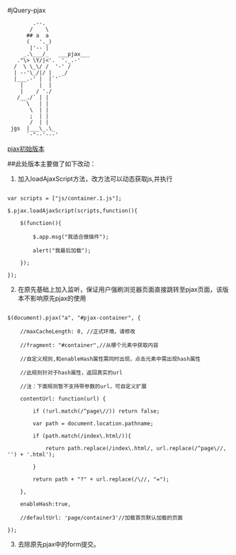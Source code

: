 #jQuery-pjax

            .--.
           /    \
          ## a  a
          (   '._)
           |'-- |
         _.\___/_   ___pjax___
       ."\> \Y/|<'.  '._.-'
      /  \ \_\/ /  '-' /
      | --'\_/|/ |   _/
      |___.-' |  |`'`
        |     |  |
        |    / './
       /__./` | |
          \   | |
           \  | |
           ;  | |
           /  | |
     jgs  |___\_.\_
          `-"--'---'
          
[pjax初始版本](https://github.com/defunkt/jquery-pjax)


##此处版本主要做了如下改动：


1. 加入loadAjaxScript方法，改方法可以动态获取js,并执行
```

var scripts = ["js/container.1.js"];

$.pjax.loadAjaxScript(scripts,function(){

	$(function(){
	
		$.app.msg("我适合做插件");
		
		alert("我最后加载");
		
	});
	
});

```

2. 在原先基础上加入监听，保证用户强刷浏览器页面直接跳转至pjax页面，该版本不影响原先pjax的使用

```

$(document).pjax("a", "#pjax-container", {

	//maxCacheLength: 0, //正式环境，请修改
	
	//fragment: "#container",//从哪个元素中获取内容
	
	//自定义规则,和enableHash属性需同时出现，点击元素中需出现hash属性
	
	//此规则针对于hash属性，返回真实的url
	
	//注：下面规则暂不支持带参数的url，可自定义扩展
	
	contentUrl: function(url) {
	
		if (!url.match(/^page\//)) return false;
		
		var path = document.location.pathname;
		
		if (path.match(/index\.html/)){
		
			return path.replace(/index\.html/, url.replace(/^page\//, '') + '.html');
			
		}
		
		return path + "?" + url.replace(/\//, "=");
		
	},
	
	enableHash:true,
	
	//defaultUrl: 'page/container3'//加载首页默认加载的页面
	
});

```

3. 去除原先pjax中的form提交。